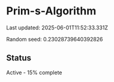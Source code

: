 # Prim-s-Algorithm

Last updated: 2025-06-01T11:52:33.331Z

Random seed: 0.23028739640392826

## Status

Active - 15% complete